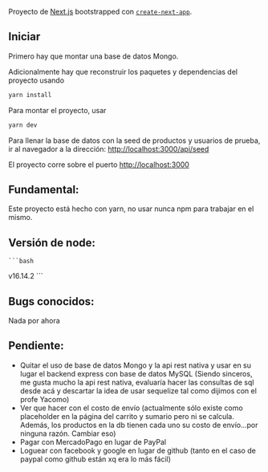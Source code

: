Proyecto de [Next.js](https://nextjs.org/) bootstrapped con [`create-next-app`](https://github.com/vercel/next.js/tree/canary/packages/create-next-app).

## Iniciar

Primero hay que montar una base de datos Mongo.

Adicionalmente hay que reconstruir los paquetes y dependencias del proyecto usando

```bash
yarn install
```

Para montar el proyecto, usar

```bash
yarn dev
```

Para llenar la base de datos con la seed de productos y usuarios de prueba, ir al navegador a la dirección: [http://localhost:3000/api/seed](http://localhost:3000/api/seed)

El proyecto corre sobre el puerto [http://localhost:3000](http://localhost:3000)

## Fundamental:

Este proyecto está hecho con yarn, no usar nunca npm para trabajar en el mismo.

## Versión de node:
    
    ```bash
v16.14.2
    ```

## Bugs conocidos:

Nada por ahora

## Pendiente:

- Quitar el uso de base de datos Mongo y la api rest nativa y usar en su lugar el backend express con base de datos MySQL (Siendo sinceros, me gusta mucho la api rest nativa, evaluaría hacer las consultas de sql desde acá y descartar la idea de usar sequelize tal como dijimos con el profe Yacomo) 
- Ver que hacer con el costo de envío (actualmente sólo existe como placeholder en la página del carrito y sumario pero ni se calcula. Además, los productos en la db tienen cada uno su costo de envío...por ninguna razón. Cambiar eso)
- Pagar con MercadoPago en lugar de PayPal
- Loguear con facebook y google en lugar de github (tanto en el caso de paypal como github están xq era lo más fácil)

